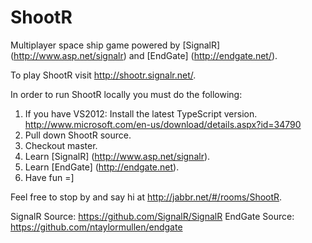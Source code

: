 ShootR
======

Multiplayer space ship game powered by [SignalR] (http://www.asp.net/signalr) and [EndGate] (http://endgate.net/).

To play ShootR visit http://shootr.signalr.net/.

In order to run ShootR locally you must do the following:  
1. If you have VS2012: Install the latest TypeScript version. http://www.microsoft.com/en-us/download/details.aspx?id=34790
2. Pull down ShootR source.
3. Checkout master.
4. Learn [SignalR] (http://www.asp.net/signalr).
5. Learn [EndGate] (http://endgate.net).
6. Have fun =]

Feel free to stop by and say hi at http://jabbr.net/#/rooms/ShootR.

SignalR Source: https://github.com/SignalR/SignalR
EndGate Source: https://github.com/ntaylormullen/endgate